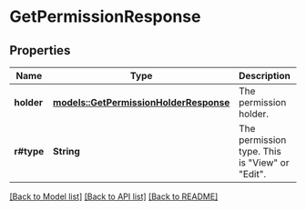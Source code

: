 # GetPermissionResponse

## Properties

Name | Type | Description | Notes
------------ | ------------- | ------------- | -------------
**holder** | [**models::GetPermissionHolderResponse**](GetPermissionHolderResponse.md) | The permission holder. | 
**r#type** | **String** | The permission type. This is \"View\" or \"Edit\". | 

[[Back to Model list]](../README.md#documentation-for-models) [[Back to API list]](../README.md#documentation-for-api-endpoints) [[Back to README]](../README.md)


